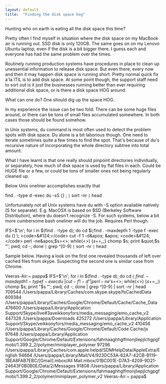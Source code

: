 ```yaml
---
layout: default
title:  "Finding the disk space hog"
---
```


Hunting who on earth is eating all the disk space this time?

Pretty often I find myself in situation where the disk space on my MacBook air is running out. SSD disk is only 120GB.
The same goes on on my Lenovo Ubuntu laptop, even if the disk is a bit bigger there. I guess each and everyone has had the same problem over the times.

Routinely running production systems have procedures in place to clean up unessential information to release disk space.
But even there, every now and then it may happen disk space is running short. Pretty normal quick fix a'la ITIL is to add disk space.
At some point though, the support staff need to sort out is it just the businesses running better than ever requiring additional disk space,
or is there a disk space HOG around.

What can one do? One should dig up the space HOG.

In my experience the issue can be two fold: There can be some huge files around, or there can be tons of small files accumulated somewhere.
In both cases those should be found somehow.

In Unix systems, du command is most often used to detect the problem spots with disk space. Du alone is a bit laborious though.
One need to iterate sometimes quite a few times to find the spot. That's because of du's recursive nature of incorporating the whole directory subtree into total amount.

What I have learnt is that one really should pinpoint directories individually, or separately, how much of disk space is used by flat files in each.
Could be HUGE file or a few, or could be tons of smaller ones not being regularly cleaned up.

Below Unix oneliner accomplishes exactly that

find . -type d -exec du -sS {} \; <code>&#124;</code> sort -nr <code>&#124;</code> head

Unfortunately not all Unix systems have du with -S option available natively (S for separate). 
E.g. MacOSX is based on BSD (Berkeley Software Distribution), where du doesn't recognize -S. For such systems, below a bit more cumbersome bash oneliner will do the job. Requires Perl though.

IFS=$&apos;\n&apos;; for i in $(find . -type d); do cd $i;find . -maxdepth 1 -type f -exec du {} \; <code>&#124;</code> cut -f 1 -d&apos; &apos; <code>&#124;</code> perl -ne&apos;$s=<>; while(<>) {$s+=$_;} chomp $s; print &quot;$s &quot;&apos;; pwd; cd -; done  <code>&#124;</code> grep ^[0-9] <code>&#124;</code> sort -nr <code>&#124;</code> head

Sample below. Having a look on the first one revealed thousands of left over cached files from skype. Suspecting the second one is similar case from Chrome.

Veeras-Air:~ pappa$ IFS=$'\n'; for i in $(find . -type d); do cd $i;find . -maxdepth 1 -type f -exec du {} \; | cut -f 1 -d' ' | perl -ne'$s=<>; while(<>) {$s+=$_;} chomp $s; print "$s "'; pwd; cd -; done  | grep ^[0-9] | sort -nr | head
709544 /Users/pappa/Library/Caches/com.skype.skype/fsCachedData
609384 /Users/pappa/Library/Caches/Google/Chrome/Default/Cache/Cache_Data
476600 /Users/pappa/Library/Application Support/Skype/live#3aveikkonyfors/media_messaging/emo_cache_v2
447328 /Users/pappa/Downloads
425272 /Users/pappa/Library/Application Support/Skype/veikkonyfors/media_messaging/emo_cache_v2
410456 /Users/pappa/Library/Caches/Google/Chrome/Default/Code Cache/js
97648 /Users/pappa/Library/Application Support/Google/Chrome/Default/Extensions/fahmaaghhglfmonjliepjlchgpgfmobi/1.399.2_2/polymer/miniplayer_polymer
97296 /Users/pappa/Library/Caches/com.apple.helpd/SDMHelpData/AppleExtra/English
94664 /Users/pappa/Library/Mail/V4/923DC53A-62A7-42CB-B119-1BEA8FAB7EBC/[Gmail].mbox/All Mail.mbox/01BC001E-D7A3-4209-9D21-24643F0B0B0E/Data/2/Messages
91808 /Users/pappa/Library/Application Support/Google/Chrome/Default/Extensions/fahmaaghhglfmonjliepjlchgpgfmobi/1.399.2_2/polymer/miniplayer_polymer_v2
Veeras-Air:~ pappa$ 
